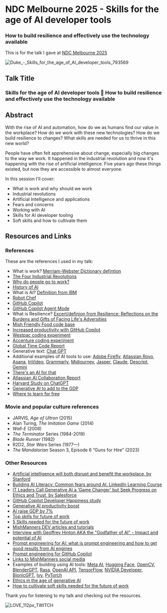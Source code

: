 # NDC Melbourne 2025 - Skills for the age of AI developer tools

### How to build resilience and effectively use the technology available

This is for the talk I gave at [NDC Melbourne 2025](https://ndcmelbourne.com/slots/skills-for-the-age-of-ai-developer-tools/793569)

![Duke_-_Skills_for_the_age_of_AI_developer_tools_793569](https://github.com/user-attachments/assets/51c99d34-5e85-47ab-9ed6-f2df609207ce)

## Talk Title

### Skills for the age of AI developer tools 🤖 How to build resilience and effectively use the technology available

## Abstract

With the rise of AI and automation, how do we as humans find our value in the workplace? How do we work with these new technologies? How do we build resilience to changes? What skills are needed for us to thrive in this new world?

People have often felt apprehensive about change, especially big changes to the way we work. It happened in the industrial revolution and now it's happening with the rise of artificial intelligence. Five years ago these things existed, but now they are accessible to almost everyone.

In this session I'll cover:

- What is work and why should we work
- Industrial revolutions
- Artificial Intelligence and applications
- Fears and concerns
- Working with AI
- Skills for AI developer tooling
- Soft skills and how to cultivate them

## Resources and Links

### References

These are the references I used in my talk:

- What is work? [Merriam-Webster Dictionary defintion](https://www.merriam-webster.com/dictionary/work)
- [The Four Industrial Revolutions](https://ied.eu/project-updates/the-4-industrial-revolutions/)
- [Why do people go to work?](https://www.engageemployee.com/blog/top-20-reasons-we-go-to-work)
- [History of AI](https://www.tableau.com/data-insights/ai/history)
- What is AI? [Definition from IBM](https://www.ibm.com/cloud/learn/what-is-artificial-intelligence)
- [Robot Chef](https://www.youtube.com/watch?v=kXIV0LVQx6E&ab_channel=CarrosShow )
- [GitHub Copilot](https://copilot.github.com)
- [GitHub Copilot Agent Mode](https://github.blog/news-insights/product-news/github-copilot-the-agent-awakens/)
- What is Resilience? [Excert/definion from Resilience: Reflections on the Burdens and Gifts of Facing Life's Adversities](https://www.goodreads.com/author/quotes/6439373.Elizabeth_Edwards)
- [Mish Friendly Food code base](https://mishfriendlyfood.com)
- [Increased productivity with GitHub Copilot](https://github.blog/news-insights/research/research-quantifying-github-copilots-impact-on-code-quality/)
- [Westpac coding experiment](https://www.itnews.com.au/news/westpac-sees-46-percent-productivity-gain-from-ai-coding-experiment-596423)
- [Accenture coding experiment](https://github.blog/news-insights/research/research-quantifying-github-copilots-impact-in-the-enterprise-with-accenture/)
- [Global Time Code Report](https://www.software.com/reports/code-time-report) 
- Generative text: [Chat GPT](https://chat-gpt.org/)
- Additional examples of AI tools to use: [Adobe Firefly](https://www.adobe.com/products/firefly.html), [Atlassian Rovo](https://www.atlassian.com/software/rovo), [Asana](https://asana.com/), [InVideo](https://ai.invideo.io/), [Grammarly](https://www.grammarly.com/), [Midjourney](https://www.midjourney.com/), [Jasper](https://www.jasper.ai/), [Claude](https://claude.ai/), [Descript](https://www.descript.com/), [Gemini](https://gemini.google.com/)
- [There's an AI for that](https://theresanaiforthat.com/)
- [Atlassian AI Collaboration Report](https://www.atlassian.com/blog/productivity/ai-collaboration-report)
- [Harvard Study on ChatGPT](https://www.mi-3.com.au/20-09-2023/harvard-business-school-study-bcg-finds-knowledge-workers-using-chat-gpt-outperform)
- [Generative AI to add to the GDP](https://www.mckinsey.com/capabilities/mckinsey-digital/our-insights/the-economic-potential-of-generative-ai-the-next-productivity-frontier#key-insights)
- [Where to learn for free](https://github.com/mishmanners/Free-Learning-Content)

### Movie and popular culture references

- JARVIS, _Age of Ultron_ (2015)
- Alan Turing, _The Imitation Game_ (2014)
- _Wall-E_ (2008)
- _The Terminator_ Series (1984-2019)
- _Blade Runner_ (1982)
- R2D2, _Star Wars_ Series (1977—)
- _The Mandalorian_ Season 3, Episode 6 “Guns for Hire" (2023)

### Other Resources

- [Artificial intelligence will both disrupt and benefit the workplace, by Stanford](https://news.stanford.edu/2018/05/17/artificial-intelligence-workplace/)
- [Building AI Literacy: Common fears around AI. LinkedIn Learning Course](https://www.linkedin.com/learning/build-ai-literacy-in-your-organization-as-a-business-leader/dispelling-common-ai-fears)
- [IT Leaders Call Generative AI a ‘Game Changer’ but Seek Progress on Ethics and Trust, by Salesforce](https://www.salesforce.com/news/stories/generative-ai-research/)
- [GitHub Copilot Developer Happiness study](https://github.blog/2022-09-07-research-quantifying-github-copilots-impact-on-developer-productivity-and-happiness/)
- [Generative AI productivity boost](https://www.forbes.com/sites/brentdykes/2023/04/12/generative-ai-why-an-ai-enabled-workforce-is-a-productivity-game-changer)
- [AI raise GDP by 7%](https://www.goldmansachs.com/intelligence/pages/generative-ai-could-raise-global-gdp-by-7-percent.html)
- [Top skills for future of work](https://learning.linkedin.com/blog/top-skills/the-skills-companies-need-most-in-2020and-how-to-learn-them)
- [5 Skills needed for the future of work](https://dev.to/mishmanners/dont-let-the-robots-take-your-job-top-5-skills-needed-to-stay-employed-85e)
- [MishManners DEV articles and tutorials](https://dev.to/mishmanners)
- [Interview with Geoffrey Hinton AKA the "Godfather of AI" - Impact and potential of AI](https://youtu.be/qpoRO378qRY)
- [Prompt engineering for AI: what is prompt engineering and how to get good results from AI engines](https://dev.to/github/prompt-engineering-for-ai-what-is-prompt-engineering-and-how-to-get-good-results-from-ai-engines-5ch6)
- [Prompt engineering for GitHub Copilot](https://dev.to/github/a-beginners-guide-to-prompt-engineering-with-github-copilot-3ibp)
- [Links to MishManners social media](https://mishmanners.info)
- Examples of building using AI tools: [Meta AI](https://ai.meta.com/resources/models-and-libraries/), [Hugging Face](https://huggingface.co/), [OpenCV](https://opencv.org/), [BlenderGPT](https://github.com/gd3kr/BlenderGPT), [Rasa](https://rasa.com/), [OpenAI API](https://openai.com/product), [TensorFlow](https://www.tensorflow.org/), [NVIDIA Developer](https://developer.nvidia.com/deep-learning), [BionicGPT](https://github.com/bionic-gpt/bionic-gpt), [Ivy](https://github.com/ivy-llc/ivy), [PyTorch](https://pytorch.org/features/)
- [Ethics in the age of generative AI](https://www.linkedin.com/learning/ethics-in-the-age-of-generative-ai/generative-ai-and-ethics-the-urgency-of-now)
- [How to cultivate soft skills needed for the future of work](https://dev.to/mishmanners/5-tips-to-future-proof-your-career-how-to-outsmart-automation-62h)

Thank you for listening to my talk and checking out the resources.

![LOVE_112px_TWITCH](https://github.com/user-attachments/assets/b73970cf-54cb-4346-8e96-82a57761ebad)
